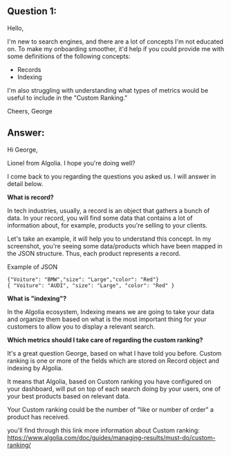 ﻿
## Question 1: 

Hello,

I'm new to search engines, and there are a lot of concepts I'm not educated on. To make my onboarding smoother, it'd help if you could provide me with some definitions of the following concepts:

-   Records
-   Indexing

I'm also struggling with understanding what types of metrics would be useful to include in the "Custom Ranking."

Cheers, George

  
## Answer: 
Hi George,

Lionel from Algolia.
I hope you're doing well?

I come back to you regarding the questions you asked us. I will answer in detail below.

**What is record?**

In tech industries, usually, a record is an object that gathers a bunch of data. In your record, you will find some data that contains a lot of information about, for example, products you're selling to your clients.


Let's take an example, it will help you to understand this concept. In my screenshot, you're seeing some data/products which have been mapped in the JSON structure. Thus, each product represents a record.

Example of JSON 

    {"Voiture": "BMW","size": "Large","color": "Red"}
    { "Voiture": "AUDI", "size": "Large", "color": "Red" }

**What is "indexing"?**

In the Algolia ecosystem, Indexing means we are going to take your data and organize them based on what is the most important thing for your customers to allow you to display a relevant search.

**Which metrics should I take care of regarding the custom ranking?**

It's a great question George, based on what I have told you before. Custom ranking is one or more of the fields which are stored on Record object and indexing by Algolia.

It means that Algolia, based on Custom ranking you have configured on your dashboard, will put on top of each search doing by your users, one of your best products based on relevant data.

Your Custom ranking could be the number of "like or number of order" a product has received.

you'll find through this link more information about Custom ranking: https://www.algolia.com/doc/guides/managing-results/must-do/custom-ranking/
